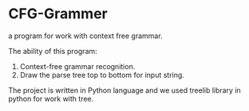 # CFG-Grammer
a program for work with context free grammar.  

The ability of this program:
1. Context-free grammar recognition.
2. Draw the parse tree top to bottom for input string.

The project is written in Python language
and we used treelib library in python for work with tree.
